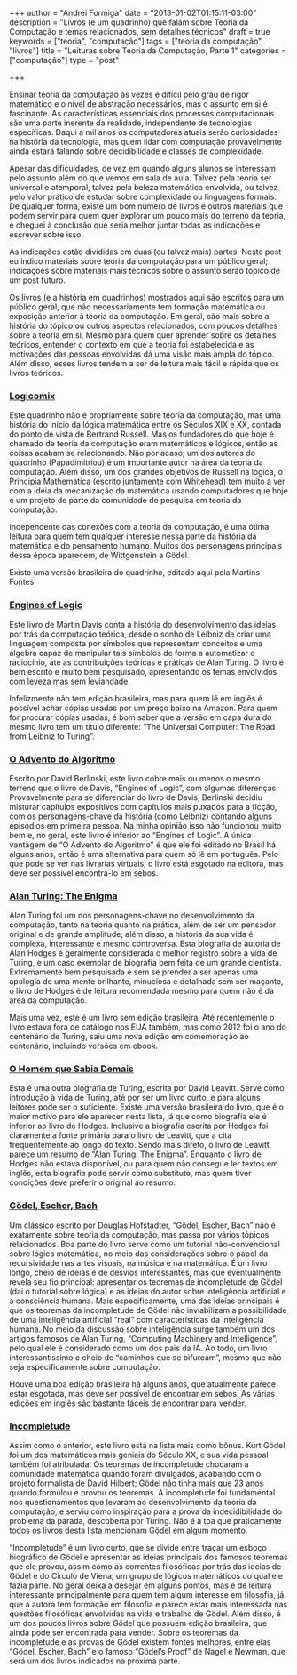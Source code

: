 +++
author = "Andrei Formiga"
date = "2013-01-02T01:15:11-03:00"
description = "Livros (e um quadrinho) que falam sobre Teoria da Computação e temas relacionados, sem detalhes técnicos"
draft = true
keywords = ["teoria", "computação"]
tags = ["teoria da computação", "livros"]
title = "Leituras sobre Teoria da Computação, Parte 1"
categories = ["computação"]
type = "post"

+++

Ensinar teoria da computação às vezes é difícil pelo grau de rigor
matemático e o nível de abstração necessários, mas o assunto em si é
fascinante. As características essenciais dos processos computacionais
são uma parte inerente da realidade, independente de tecnologias
específicas. Daqui a mil anos os computadores atuais serão
curiosidades na história da tecnologia, mas quem lidar com computação
provavelmente ainda estará falando sobre decidibilidade e classes de
complexidade.

Apesar das dificuldades, de vez em quando alguns alunos se interessam
pelo assunto além do que vemos em sala de aula. Talvez pela teoria ser
universal e atemporal, talvez pela beleza matemática envolvida, ou
talvez pelo valor prático de estudar sobre complexidade ou linguagens
formais. De qualquer forma, existe um bom número de livros e outros
materiais que podem servir para quem quer explorar um pouco mais do
terreno da teoria, e cheguei à conclusão que seria melhor juntar todas
as indicações e escrever sobre isso.

As indicações estão divididas em duas (ou talvez mais) partes. Neste
post eu indico materiais sobre teoria da computação para um público
geral; indicações sobre materiais mais técnicos sobre o assunto serão
tópico de um post futuro.

Os livros (e a história em quadrinhos) mostrados aqui são escritos
para um público geral, que não necessariamente tem formação matemática
ou exposição anterior à teoria da computação. Em geral, são mais sobre
a história do tópico ou outros aspectos relacionados, com poucos
detalhes sobre a teoria em si. Mesmo para quem quer aprender sobre os
detalhes teóricos, entender o contexto em que a teoria foi
estabelecida e as motivações das pessoas envolvidas dá uma visão mais
ampla do tópico. Além disso, esses livros tendem a ser de leitura mais
fácil e rápida que os livros teóricos.

### [Logicomix](http://www.logicomix.com/en/)

Este quadrinho não é propriamente sobre teoria da computação, mas uma
história do início da lógica matemática entre os Séculos XIX e XX,
contada do ponto de vista de Bertrand Russell. Mas os fundadores do
que hoje é chamado de teoria da computação eram matemáticos e lógicos,
então as coisas acabam se relacionando. Não por acaso, um dos autores
do quadrinho (Papadimitriou) é um importante autor na área da teoria
da computação. Além disso, um dos grandes objetivos de Russell na
lógica, o Principia Mathematica (escrito juntamente com Whitehead) tem
muito a ver com a ideia da mecanização da matemática usando
computadores que hoje é um projeto de parte da comunidade de pesquisa
em teoria da computação.

Independente das conexões com a teoria da computação, é uma ótima
leitura para quem tem qualquer interesse nessa parte da história da
matemática e do pensamento humano. Muitos dos personagens principais
dessa época aparecem, de Wittgenstein a Gödel.

Existe uma versão brasileira do quadrinho, editado aqui pela Martins Fontes.

### [Engines of Logic](http://www.amazon.com/Engines-Logic-Mathematicians-Origin-Computer/dp/0393322297/ref=pd_vtp_b_5)

Este livro de Martin Davis conta a história do desenvolvimento das
ideias por trás da computação teórica, desde o sonho de Leibniz de
criar uma linguagem composta por símbolos que representam conceitos e
uma álgebra capaz de manipular tais símbolos de forma a automatizar o
raciocínio, até as contribuições teóricas e práticas de Alan Turing. O
livro é bem escrito e muito bem pesquisado, apresentando os temas
envolvidos com leveza mas sem leviandade.

Infelizmente não tem edição brasileira, mas para quem lê em inglês é
possível achar cópias usadas por um preço baixo na Amazon. Para quem
for procurar cópias usadas, é bom saber que a versão em capa dura do
mesmo livro tem um título diferente: “The Universal Computer: The Road
from Leibniz to Turing”.

### [O Advento do Algoritmo](http://www.livrariacultura.com.br/Produto/LIVRO/ADVENTO-DO-ALGORITMO-O/3092400)

Escrito por David Berlinski, este livro cobre mais ou menos o mesmo
terreno que o livro de Davis, “Engines of Logic”, com algumas
diferenças. Provavelmente para se diferenciar do livro de Davis,
Berlinski decidiu misturar capítulos expositivos com capítulos mais
puxados para a ficção, com os personagens-chave da história (como
Leibniz) contando alguns episódios em primeira pessoa. Na minha
opinião isso não funcionou muito bem e, no geral, este livro é
inferior ao “Engines of Logic”. A única vantagem de “O Advento do
Algoritmo” é que ele foi editado no Brasil há alguns anos, então é uma
alternativa para quem só lê em português. Pelo que pode se ver nas
livrarias virtuais, o livro está esgotado na editora, mas deve ser
possível encontra-lo em sebos.

### [Alan Turing: The Enigma](http://www.amazon.com/Alan-Turing-Enigma-Centenary-Edition/dp/069115564X/ref=pd_sim_b_2)

Alan Turing foi um dos personagens-chave no desenvolvimento da
computação, tanto na teoria quanto na prática, além de ser um pensador
original e de grande amplitude; além disso, a história da sua vida é
complexa, interessante e mesmo controversa. Esta biografia de autoria
de Alan Hodges é geralmente considerada o melhor registro sobre a vida
de Turing, e um caso exemplar de biografia bem feita de um grande
cientista. Extremamente bem pesquisada e sem se prender a ser apenas
uma apologia de uma mente brilhante, minuciosa e detalhada sem ser
maçante, o livro de Hodges é de leitura recomendada mesmo para quem
não é da área da computação.

Mais uma vez, este é um livro sem edição brasileira. Até recentemente
o livro estava fora de catálogo nos EUA também, mas como 2012 foi o
ano do centenário de Turing, saiu uma nova edição em comemoração ao
centenário, incluindo versões em ebook.

### [O Homem que Sabia Demais](http://www.livrariacultura.com.br/Produto/LIVRO/HOMEM-QUE-SABIA-DEMAIS-O/30061853)

Esta é uma outra biografia de Turing, escrita por David Leavitt. Serve
como introdução à vida de Turing, até por ser um livro curto, e para
alguns leitores pode ser o suficiente. Existe uma versão brasileira do
livro, que é o maior motivo para ele aparecer nesta lista, já que como
biografia ele é inferior ao livro de Hodges. Inclusive a biografia
escrita por Hodges foi claramente a fonte primária para o livro de
Leavitt, que a cita frequentemente ao longo do texto. Sendo mais
direto, o livro de Leavitt parece um resumo de “Alan Turing: The
Enigma”. Enquanto o livro de Hodges não estava disponível, ou para
quem não consegue ler textos em inglês, esta biografia pode servir
como substituto, mas quem tiver condições deve preferir o original ao
resumo.

### [Gödel, Escher, Bach](http://www.livrariacultura.com.br/Produto/LIVRO/GODEL-ESCHER-E-BACH/3057859)

Um clássico escrito por Douglas Hofstadter, “Gödel, Escher, Bach” não
é exatamente sobre teoria da computação, mas passa por vários tópicos
relacionados. Boa parte do livro serve como um tutorial
não-convencional sobre lógica matemática, no meio das considerações
sobre o papel da recursividade nas artes visuais, na música e na
matemática. É um livro longo, cheio de ideias e de desvios
interessantes, mas que eventualmente revela seu fio principal:
apresentar os teoremas de incompletude de Gödel (daí o tutorial sobre
lógica) e as ideias do autor sobre inteligência artificial e a
consciência humana. Mais especificamente, uma das ideias principais é
que os teoremas da incompletude de Gödel não inviabilizam a
possibilidade de uma inteligência artificial “real” com
características da inteligência humana. No meio da discussão sobre
inteligência surge também um dos artigos famosos de Alan Turing,
“Computing Machinery and Intelligence”, pelo qual ele é considerado
como um dos pais da IA. Ao todo, um livro interessantíssimo e cheio de
“caminhos que se bifurcam”, mesmo que não seja especificamente sobre
computação.

Houve uma boa edição brasileira há alguns anos, que atualmente parece
estar esgotada, mas deve ser possível de encontrar em sebos. As várias
edições em inglês são bastante fáceis de encontrar para vender.

### [Incompletude](http://www.livrariacultura.com.br/Produto/LIVRO/INCOMPLETUDE/2595420)

Assim como o anterior, este livro está na lista mais como bônus. Kurt
Gödel foi um dos matemáticos mais geniais do Século XX, e sua vida
pessoal também foi atribulada. Os teoremas de incompletude chocaram a
comunidade matemática quando foram divulgados, acabando com o projeto
formalista de David Hilbert; Gödel não tinha mais que 23 anos quando
formulou e provou os teoremas. A incompletude foi fundamental nos
questionamentos que levaram ao desenvolvimento da teoria da
computação, e serviu como inspiração para a prova da indecidibilidade
do problema da parada, descoberta por Turing. Não é à toa que
praticamente todos os livros desta lista mencionam Gödel em algum
momento.

“Incompletude” é um livro curto, que se divide entre traçar um esboço
biográfico de Gödel e apresentar as ideias principais dos famosos
teoremas que ele provou, assim como as correntes filosóficas por trás
das ideias de Gödel e do Círculo de Viena, um grupo de lógicos
matemáticos do qual ele fazia parte. No geral deixa a desejar em
alguns pontos, mas é de leitura interessante principalmente para quem
tem algum interesse em filosofia, já que a autora tem formação em
filosofia e parece estar mais interessada nas questões filosóficas
envolvidas na vida e trabalho de Gödel. Além disso, é um dos poucos
livros sobre Gödel que possuem edição brasileira, que ainda pode ser
encontrada para vender. Sobre os teoremas da incompletude e as provas
de Gödel existem fontes melhores, entre elas “Gödel, Escher, Bach” e o
famoso “Gödel’s Proof” de Nagel e Newman, que será um dos livros
indicados na próxima parte.
